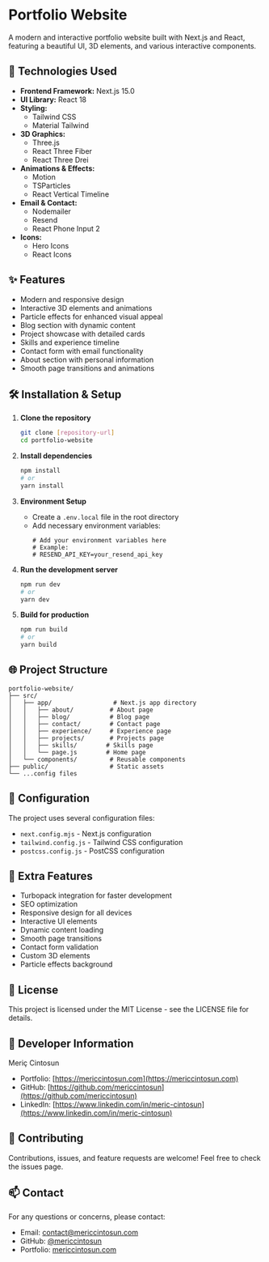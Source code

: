 # Portfolio Website

A modern and interactive portfolio website built with Next.js and React, featuring a beautiful UI, 3D elements, and various interactive components.

## 🚀 Technologies Used

- **Frontend Framework:** Next.js 15.0
- **UI Library:** React 18
- **Styling:** 
  - Tailwind CSS
  - Material Tailwind
- **3D Graphics:**
  - Three.js
  - React Three Fiber
  - React Three Drei
- **Animations & Effects:**
  - Motion
  - TSParticles
  - React Vertical Timeline
- **Email & Contact:**
  - Nodemailer
  - Resend
  - React Phone Input 2
- **Icons:**
  - Hero Icons
  - React Icons

## ✨ Features

- Modern and responsive design
- Interactive 3D elements and animations
- Particle effects for enhanced visual appeal
- Blog section with dynamic content
- Project showcase with detailed cards
- Skills and experience timeline
- Contact form with email functionality
- About section with personal information
- Smooth page transitions and animations

## 🛠️ Installation & Setup

1. **Clone the repository**
   ```bash
   git clone [repository-url]
   cd portfolio-website
   ```

2. **Install dependencies**
   ```bash
   npm install
   # or
   yarn install
   ```

3. **Environment Setup**
   - Create a `.env.local` file in the root directory
   - Add necessary environment variables:
     ```env
     # Add your environment variables here
     # Example:
     # RESEND_API_KEY=your_resend_api_key
     ```

4. **Run the development server**
   ```bash
   npm run dev
   # or
   yarn dev
   ```

5. **Build for production**
   ```bash
   npm run build
   # or
   yarn build
   ```

## 🌐 Project Structure

```
portfolio-website/
├── src/
│   ├── app/                 # Next.js app directory
│   │   ├── about/          # About page
│   │   ├── blog/           # Blog page
│   │   ├── contact/        # Contact page
│   │   ├── experience/     # Experience page
│   │   ├── projects/       # Projects page
│   │   ├── skills/        # Skills page
│   │   └── page.js        # Home page
│   └── components/         # Reusable components
├── public/                 # Static assets
└── ...config files
```

## 🔧 Configuration

The project uses several configuration files:
- `next.config.mjs` - Next.js configuration
- `tailwind.config.js` - Tailwind CSS configuration
- `postcss.config.js` - PostCSS configuration

## 🌟 Extra Features

- Turbopack integration for faster development
- SEO optimization
- Responsive design for all devices
- Interactive UI elements
- Dynamic content loading
- Smooth page transitions
- Contact form validation
- Custom 3D elements
- Particle effects background

## 📝 License

This project is licensed under the MIT License - see the LICENSE file for details.

## 👤 Developer Information

Meriç Cintosun
- Portfolio: [https://mericcintosun.com](https://mericcintosun.com)
- GitHub: [https://github.com/mericcintosun](https://github.com/mericcintosun)
- LinkedIn: [https://www.linkedin.com/in/meric-cintosun](https://www.linkedin.com/in/meric-cintosun)

## 🤝 Contributing

Contributions, issues, and feature requests are welcome! Feel free to check the issues page.

## 📫 Contact

For any questions or concerns, please contact:
- Email: contact@mericcintosun.com
- GitHub: [@mericcintosun](https://github.com/mericcintosun)
- Portfolio: [mericcintosun.com](https://mericcintosun.com)
